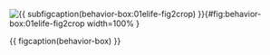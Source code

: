 <!-- MDFIGINCLUDE(behavior-box) -->
<div id="fig:behavior-box">


![{{ subfigcaption(behavior-box:01elife-fig2crop) }}](img/behavior-box/01elife-fig2crop.jpg){#fig:behavior-box:01elife-fig2crop width=100% }

{{ figcaption(behavior-box) }}
</div>
<!-- /MDFIGINCLUDE(behavior-box) -->
